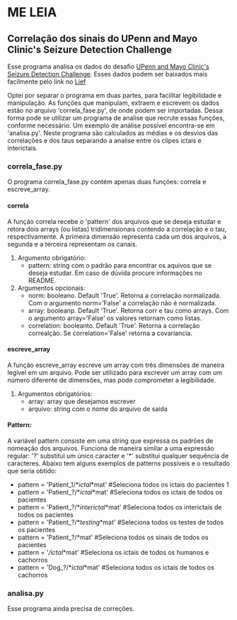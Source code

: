 # ME LEIA

## Correlação dos sinais do UPenn and Mayo Clinic's Seizure Detection Challenge

Esse programa analisa os dados do desafio [UPenn and Mayo Clinic's Seizure Detection Challenge](https://www.kaggle.com/c/seizure-detection). Esses dados podem ser baixados mais facilmente pelo link no [Lief](http://lief.if.ufrgs.br/pub/EEG/)

Optei por separar o programa em duas partes, para facilitar legibilidade e manipulação. As funções que manipulam, extraem e escrevem os dados estão no arquivo 'correla_fase.py', de onde podem ser importadas. Dessa forma pode se utilizar um programa de analise que recrute essas funções, conforme necessário. Um exemplo de análise possível encontra-se em 'analisa.py'. Neste programa são calculados as médias e os desvios das correlações e dos taus separando a analise entre os clipes ictais e interictais. 

### correla_fase.py
O programa correla_fase.py contém apenas duas funções: correla e escreve_array.

#### correla
A função correla recebe o 'pattern' dos arquivos que se deseja estudar e retora dois arrays (ou listas) tridimensionais contendo a correlação e o tau, respectivamente. A primeira dimensão representa cada um dos arquivos, a segunda e a terceira representam os canais.
1. Argumento obrigatório:
   - pattern: string com o padrão para encontrar os aquivos que se deseja estudar. Em caso de dúvida procure informações no README.
2. Argumentos opcionais:
   - norm: booleano. Default 'True'. Retorna a correlação normalizada. Com o argumento norm='False' a correlação não é normalizada.
   - array: booleanp. Default 'True'. Retorna corr e tau como arrays. Com o argumento array='False' os valores retornam como listas.
   - correlation: booleanto. Default 'True'. Retorna a correlação correalção. Se correlation='False' retorna a covariancia. 

#### escreve_array
A função escreve_array escreve um array com três dimensões de maneira legível em um arquivo. Pode ser utilizado para escrever um array com um número diferente de dimensões, mas pode comprometer a legibilidade.
1. Argumentos obrigatórios:
   - array: array que desejamos escrever
   - arquivo: string com o nome do arquivo de saída

#### Pattern:
A variável pattern consiste em uma string que expressa os padrões de nomeação dos arquivos. Funciona de maneira similar a uma expressão regular: '?' substitui um único caracter e '*' substitui qualquer sequência de caracteres. Abaixo tem alguns exemplos de patterns possíveis e o resultado que seria obtido: 

- pattern = 'Patient_1/*_ictal_*mat' #Seleciona todos os ictais do pacientes 1
- pattern = 'Patient_?/*_ictal_*mat' #Seleciona todos os ictais de todos os pacientes
- pattern = 'Patient_?/*_interictal_*mat' #Seleciona todos os interictais de todos os pacientes
- pattern = 'Patient_?/*_testing_*mat' #Seleciona todos os testes de todos os pacientes
- pattern = 'Patient_?/*mat' #Seleciona todos os sinais de todos os pacientes
- pattern = '*/*_ictal_*mat' #Seleciona os ictais de todos os humanos e cachorros
- pattern = 'Dog_?/*_ictal_*mat' #Seleciona todos os ictais de todos os cachorros

### analisa.py
Esse programa ainda precisa de correções.

